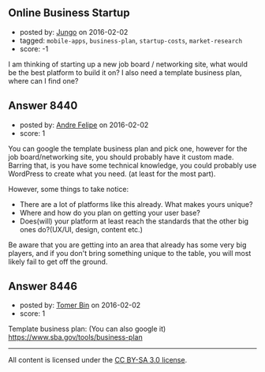 ## Online Business Startup

- posted by: [Jungo](https://stackexchange.com/users/7759224/jungo) on 2016-02-02
- tagged: `mobile-apps`, `business-plan`, `startup-costs`, `market-research`
- score: -1

I am thinking of starting up a new job board / networking site, what would be the best platform to build it on? I also need a template business plan, where can I find one?


## Answer 8440

- posted by: [Andre Felipe](https://stackexchange.com/users/4573388/andre-felipe) on 2016-02-02
- score: 1

You can google the template business plan and pick one, however for the job board/networking site, you should probably have it custom made. Barring that, is you have some technical knowledge, you could probably use WordPress to create what you need. (at least for the most part).

However, some things to take notice:

 - There are a lot of platforms like this already. What makes yours unique?
 - Where and how do you plan on getting your user base?
 - Does(will) your platform at least reach the standards that the other big ones do?(UX/UI, design, content etc.)

Be aware that you are getting into an area that already has some very big players, and if you don't bring something unique to the table, you will most likely fail to get off the ground.


## Answer 8446

- posted by: [Tomer Bin](https://stackexchange.com/users/7630882/tomer-bin) on 2016-02-02
- score: 1

Template business plan: (You can also google it)
https://www.sba.gov/tools/business-plan



---

All content is licensed under the [CC BY-SA 3.0 license](https://creativecommons.org/licenses/by-sa/3.0/).
